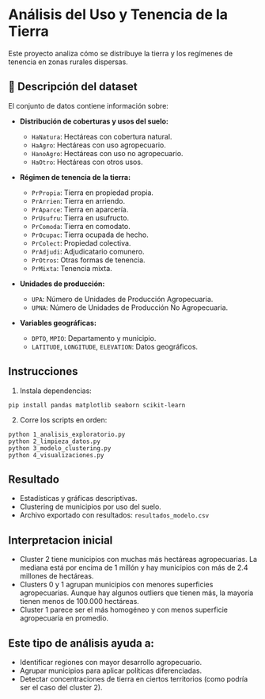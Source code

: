 # Análisis del Uso y Tenencia de la Tierra

Este proyecto analiza cómo se distribuye la tierra y los regímenes de tenencia en zonas rurales dispersas.

## 📄 Descripción del dataset

El conjunto de datos contiene información sobre:

- **Distribución de coberturas y usos del suelo:**
  - `HaNatura`: Hectáreas con cobertura natural.
  - `HaAgro`: Hectáreas con uso agropecuario.
  - `HanoAgro`: Hectáreas con uso no agropecuario.
  - `HaOtro`: Hectáreas con otros usos.

- **Régimen de tenencia de la tierra:**
  - `PrPropia`: Tierra en propiedad propia.
  - `PrArrien`: Tierra en arriendo.
  - `PrAparce`: Tierra en aparcería.
  - `PrUsufru`: Tierra en usufructo.
  - `PrComoda`: Tierra en comodato.
  - `PrOcupac`: Tierra ocupada de hecho.
  - `PrColect`: Propiedad colectiva.
  - `PrAdjudi`: Adjudicatario comunero.
  - `PrOtros`: Otras formas de tenencia.
  - `PrMixta`: Tenencia mixta.

- **Unidades de producción:**
  - `UPA`: Número de Unidades de Producción Agropecuaria.
  - `UPNA`: Número de Unidades de Producción No Agropecuaria.

- **Variables geográficas:**
  - `DPTO`, `MPIO`: Departamento y municipio.
  - `LATITUDE`, `LONGITUDE`, `ELEVATION`: Datos geográficos.

## Instrucciones

1. Instala dependencias:
```
pip install pandas matplotlib seaborn scikit-learn
```

2. Corre los scripts en orden:
```
python 1_analisis_exploratorio.py
python 2_limpieza_datos.py
python 3_modelo_clustering.py
python 4_visualizaciones.py
```

## Resultado

- Estadísticas y gráficas descriptivas.
- Clustering de municipios por uso del suelo.
- Archivo exportado con resultados: `resultados_modelo.csv`

## Interpretacion inicial 
- Cluster 2 tiene municipios con muchas más hectáreas agropecuarias. La mediana está por encima de 1 millón y hay municipios con más de 2.4 millones de hectáreas.
- Clusters 0 y 1 agrupan municipios con menores superficies agropecuarias. Aunque hay algunos outliers que tienen más, la mayoría tienen menos de 100.000 hectáreas.
- Cluster 1 parece ser el más homogéneo y con menos superficie agropecuaria en promedio.

## Este tipo de análisis ayuda a:
- Identificar regiones con mayor desarrollo agropecuario.
- Agrupar municipios para aplicar políticas diferenciadas.
- Detectar concentraciones de tierra en ciertos territorios (como podría ser el caso del cluster 2).